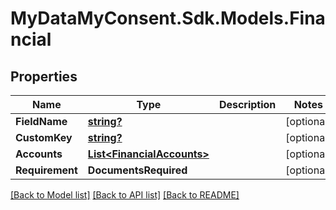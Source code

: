 # MyDataMyConsent.Sdk.Models.Financial

## Properties

Name | Type | Description | Notes
------------ | ------------- | ------------- | -------------
**FieldName** | [**string?**](string?.md) |  | [optional] 
**CustomKey** | [**string?**](string?.md) |  | [optional] 
**Accounts** | [**List&lt;FinancialAccounts&gt;**](FinancialAccounts.md) |  | [optional] 
**Requirement** | **DocumentsRequired** |  | [optional] 

[[Back to Model list]](../README.md#documentation-for-models) [[Back to API list]](../README.md#documentation-for-api-endpoints) [[Back to README]](../README.md)

